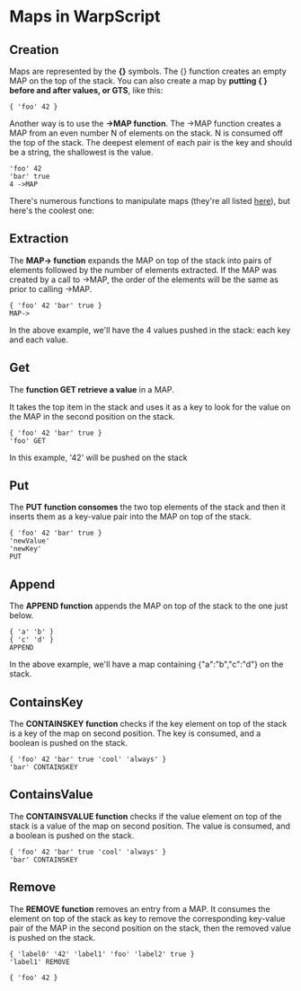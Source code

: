 # Maps in WarpScript

## Creation

Maps are represented by the **{}** symbols. The {} function creates an empty MAP on the top of the stack. You can also create a map by **putting { } before and after values, or GTS**, like this:

```
{ 'foo' 42 }
```

Another way is to use the **->MAP function**. The ->MAP function creates a MAP from an even number N of elements on the stack. N is consumed off the top of the stack. The deepest element of each pair is the key and should be a string, the shallowest is the value.


```
'foo' 42
'bar' true
4 ->MAP
```

There's numerous functions to manipulate maps (they're all listed [here](http://www.warp10.io/reference/reference#functions-lists-maps)), but here's the coolest one:

## Extraction

The **MAP-> function** expands the MAP on top of the stack into pairs of elements followed by the number of elements extracted. If the MAP was created by a call to ->MAP, the order of the elements will be the same as prior to calling ->MAP.

```
{ 'foo' 42 'bar' true }
MAP->
```
In the above example, we'll have the 4 values pushed in the stack: each key and each value.

## Get

The **function GET retrieve a value** in a MAP.

It takes the top item in the stack and uses it as a key to look for the value on the MAP in the second position on the stack.

```
{ 'foo' 42 'bar' true }
'foo' GET
```

In this example, '42' will be pushed on the stack

## Put

The **PUT function consomes** the two top elements of the stack and then it inserts them as a key-value pair into the MAP on top of the stack.

```
{ 'foo' 42 'bar' true }
'newValue'
'newKey'
PUT
```

## Append

The **APPEND function** appends the MAP on top of the stack to the one just below.

```
{ 'a' 'b' }
{ 'c' 'd' }
APPEND
```

In the above example, we'll have a map containing {"a":"b","c":"d"} on the stack.

## ContainsKey

The **CONTAINSKEY function** checks if the key element on top of the stack is a key of the map on second position. The key is consumed, and a boolean is pushed on the stack.

```
{ 'foo' 42 'bar' true 'cool' 'always' }
'bar' CONTAINSKEY
```

## ContainsValue

The **CONTAINSVALUE function** checks if the value element on top of the stack is a value of the map on second position. The value is consumed, and a boolean is pushed on the stack.

```
{ 'foo' 42 'bar' true 'cool' 'always' }
'bar' CONTAINSKEY
```

## Remove

The **REMOVE function** removes an entry from a MAP. It consumes the element on top of the stack as key to remove the corresponding key-value pair of the MAP in the second position on the stack, then the removed value is pushed on the stack.

```
{ 'label0' '42' 'label1' 'foo' 'label2' true }
'label1' REMOVE
```

~~~
{ 'foo' 42 }
